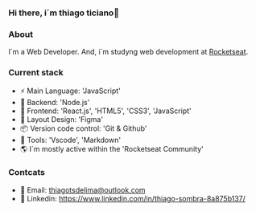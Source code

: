 ### Hi there, i´m thiago ticiano👋

### About
I´m a Web Developer. And, i´m studyng web development at [Rocketseat](https://app.rocketseat.com.br/).

### Current stack
- ⚡️ Main Language: 'JavaScript'
- 📡 Backend: 'Node.js'
- 🎉 Frontend: 'React.js', 'HTML5', 'CSS3', 'JavaScript'
- 🎨 Layout Design: 'Figma'
- 📦️ Version code control: 'Git & Github'
- 🔨 Tools: 'Vscode', 'Markdown'
- 🌎 I´m mostly active within the 'Rocketseat Community'

 ### Contcats
 - 📧 Email: thiagotsdelima@outlook.com
 - 👤 Linkedin: https://www.linkedin.com/in/thiago-sombra-8a875b137/
   
